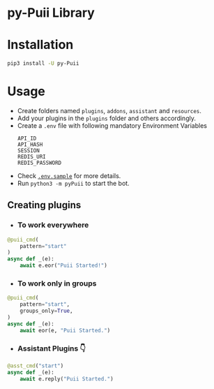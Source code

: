 # py-Puii Library

# Installation
```bash
pip3 install -U py-Puii
```


# Usage
- Create folders named `plugins`, `addons`, `assistant` and `resources`.   
- Add your plugins in the `plugins` folder and others accordingly.   
- Create a `.env` file with following mandatory Environment Variables
   ```
   API_ID
   API_HASH
   SESSION
   REDIS_URI
   REDIS_PASSWORD
   ```
- Check
[`.env.sample`](https://github.com/AellyXD/Puii/blob/main/.env.sample) for more details.   
- Run `python3 -m pyPuii` to start the bot.   

## Creating plugins
 - ### To work everywhere

```python
@puii_cmd(
    pattern="start"
)   
async def _(e):   
    await e.eor("Puii Started!")   
```

- ### To work only in groups

```python
@puii_cmd(
    pattern="start",
    groups_only=True,
)   
async def _(e):   
    await eor(e, "Puii Started.")   
```

- ### Assistant Plugins 👇

```python
@asst_cmd("start")   
async def _(e):   
    await e.reply("Puii Started.")   
```
